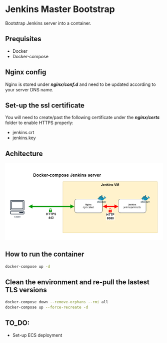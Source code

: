 # Jenkins Master Bootstrap

Bootstrap Jenkins server into a container.

## Prequisites
* Docker
* Docker-compose

## Nginx config
Nginx is stored under ***nginx/conf.d*** and need to be updated according to your server DNS name.

## Set-up the ssl certificate
You will need to create/past the following certificate under the ***nginx/certs*** folder to enable HTTPS properly:
* jenkins.crt
* jenkins.key

## Achitecture
![arch_jenkins_docker_compose](./images/arch_jenkins_docker_compose.PNG)

## How to run the container
```bash
docker-compose up -d
```

## Clean the environment and re-pull the lastest TLS versions
```bash
docker-compose down --remove-orphans --rmi all
docker-compose up --force-recreate -d
```

## TO_DO:
* Set-up ECS deployment

